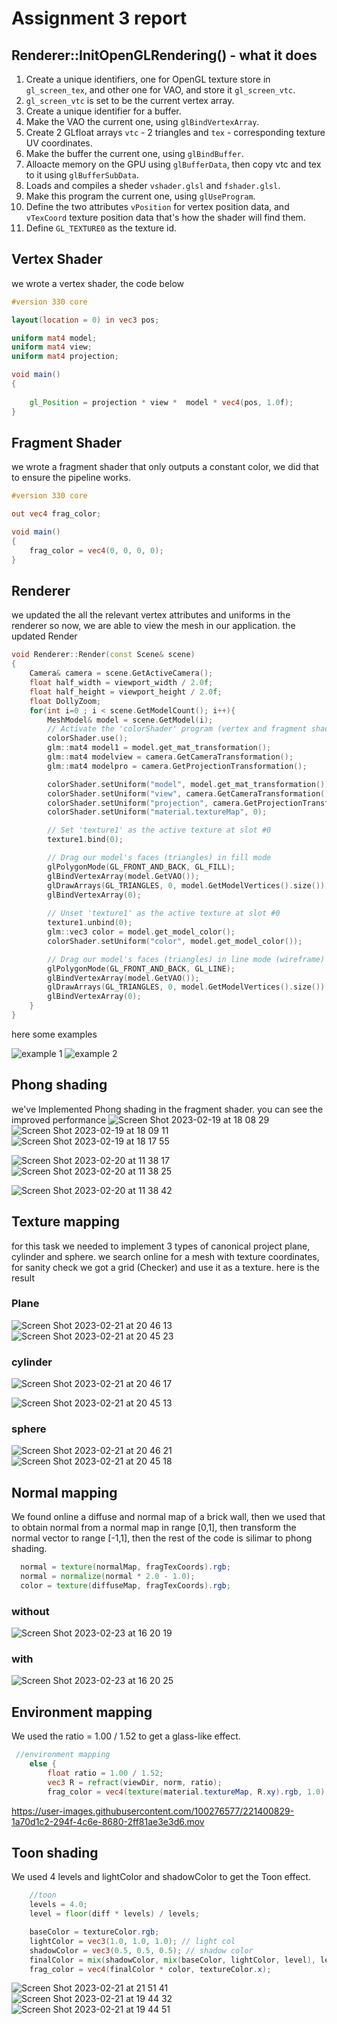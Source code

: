 # Assignment 3 report 

## Renderer::InitOpenGLRendering() - what it does

1. Create a unique identifiers, one for OpenGL texture  store in `gl_screen_tex`, and other one for VAO, and store it `gl_screen_vtc`.
2. `gl_screen_vtc` is set to be the current vertex array.
3. Create a unique identifier for a buffer.
4. Make the VAO the current one, using `glBindVertexArray`.
5. Create 2 GLfloat arrays `vtc` - 2 triangles  and `tex` - corresponding texture UV coordinates.
6. Make the buffer the current one, using `glBindBuffer`.
7. Alloacte memory on the GPU using `glBufferData`, then copy vtc and tex to it using `glBufferSubData`.
8. Loads and compiles a sheder `vshader.glsl` and `fshader.glsl`.
9. Make this program the current one, using `glUseProgram`.
10. Define the two attributes `vPosition` for vertex position data, and `vTexCoord` texture position data that's how the shader will find them.
11. Define `GL_TEXTURE0` as the texture id.
 


## Vertex Shader
we wrote a vertex shader, the code below
```GLSL
#version 330 core

layout(location = 0) in vec3 pos;

uniform mat4 model;
uniform mat4 view;
uniform mat4 projection;

void main()
{
 
    gl_Position = projection * view *  model * vec4(pos, 1.0f);
}

```

## Fragment Shader
we wrote a fragment shader that only outputs a constant color, we did that to ensure the pipeline works.
```GLSL
#version 330 core

out vec4 frag_color;

void main()
{
    frag_color = vec4(0, 0, 0, 0);
}
```
## Renderer
we updated the all the relevant vertex attributes and uniforms in the renderer so now, we are able to view the mesh in our application.
the updated Render
```CPP
void Renderer::Render(const Scene& scene)
{
    Camera& camera = scene.GetActiveCamera();
    float half_width = viewport_width / 2.0f;
    float half_height = viewport_height / 2.0f;
    float DollyZoom;
    for(int i=0 ; i < scene.GetModelCount(); i++){
        MeshModel& model = scene.GetModel(i);
        // Activate the 'colorShader' program (vertex and fragment shaders)
        colorShader.use();
        glm::mat4 model1 = model.get_mat_transformation();
        glm::mat4 modelview = camera.GetCameraTransformation();
        glm::mat4 modelpro = camera.GetProjectionTransformation();

        colorShader.setUniform("model", model.get_mat_transformation());
        colorShader.setUniform("view", camera.GetCameraTransformation());
        colorShader.setUniform("projection", camera.GetProjectionTransformation());
        colorShader.setUniform("material.textureMap", 0);

        // Set 'texture1' as the active texture at slot #0
        texture1.bind(0);

        // Drag our model's faces (triangles) in fill mode
        glPolygonMode(GL_FRONT_AND_BACK, GL_FILL);
        glBindVertexArray(model.GetVAO());
        glDrawArrays(GL_TRIANGLES, 0, model.GetModelVertices().size());
        glBindVertexArray(0);
        
        // Unset 'texture1' as the active texture at slot #0
        texture1.unbind(0);
        glm::vec3 color = model.get_model_color();
        colorShader.setUniform("color", model.get_model_color());

        // Drag our model's faces (triangles) in line mode (wireframe)
        glPolygonMode(GL_FRONT_AND_BACK, GL_LINE);
        glBindVertexArray(model.GetVAO());
        glDrawArrays(GL_TRIANGLES, 0, model.GetModelVertices().size());
        glBindVertexArray(0);
    }
}
```
here some examples

![example 1](https://user-images.githubusercontent.com/100276577/219401652-8935d16d-f2a4-4b70-a045-d3d4e5b07a4e.png)
![example 2](https://user-images.githubusercontent.com/100276577/219401664-074149ab-d33f-4882-90bd-4ca50da72896.png)

## Phong shading
we've Implemented Phong shading in the fragment shader.
you can see the improved performance
![Screen Shot 2023-02-19 at 18 08 29](https://user-images.githubusercontent.com/100276577/219960913-cb699933-96e4-44d8-831e-58b8b675dad1.png)
![Screen Shot 2023-02-19 at 18 09 11](https://user-images.githubusercontent.com/100276577/219960919-6155b42c-1b24-4967-bf5e-bab50f30a8b3.png)
![Screen Shot 2023-02-19 at 18 17 55](https://user-images.githubusercontent.com/100276577/219961089-6f874ca1-2994-42bf-8e30-fa69abe10844.png)

![Screen Shot 2023-02-20 at 11 38 17](https://user-images.githubusercontent.com/100276577/220068750-7967e2f8-35ac-4b10-a625-be6f280cd9c0.png)
![Screen Shot 2023-02-20 at 11 38 25](https://user-images.githubusercontent.com/100276577/220068761-f353aca4-381b-4e4f-8480-d529d5f7c847.png)

![Screen Shot 2023-02-20 at 11 38 42](https://user-images.githubusercontent.com/100276577/220068768-bfe9e0a7-2f64-438e-b4c2-72cc6d229a38.png)

## Texture mapping
for this task we needed to implement 3 types of canonical project plane, cylinder and sphere.
we search online for a mesh with texture coordinates, for sanity check we got a grid (Checker) and use it as a texture.
here is the result
### Plane
![Screen Shot 2023-02-21 at 20 46 13](https://user-images.githubusercontent.com/100276577/220432593-57d5d21d-5c5d-47e2-92d7-87bab4c0cb3b.png)
![Screen Shot 2023-02-21 at 20 45 23](https://user-images.githubusercontent.com/100276577/220432601-0476cd34-43ea-4c4c-8a1f-c66e0bd12192.png)



### cylinder
![Screen Shot 2023-02-21 at 20 46 17](https://user-images.githubusercontent.com/100276577/220432700-fb86b013-f2b6-46f9-bc4d-df036516ed1f.png)

![Screen Shot 2023-02-21 at 20 45 13](https://user-images.githubusercontent.com/100276577/220432687-df3dc532-ff01-4334-947b-4c2d3f66ccd8.png)


### sphere
![Screen Shot 2023-02-21 at 20 46 21](https://user-images.githubusercontent.com/100276577/220432782-1f7acea2-d25c-45bd-a14b-52282da07dd5.png)
![Screen Shot 2023-02-21 at 20 45 18](https://user-images.githubusercontent.com/100276577/220432767-3fbaec05-64e2-41c5-a40d-aa17a5da5baf.png)


## Normal mapping
We found online a diffuse and normal map of a brick wall, then we used that to obtain normal from a normal map in range [0,1], then transform the normal vector to range [-1,1], then the rest of the code is silimar to phong shading.
```GLSL
  normal = texture(normalMap, fragTexCoords).rgb;
  normal = normalize(normal * 2.0 - 1.0);
  color = texture(diffuseMap, fragTexCoords).rgb;
```
### without
![Screen Shot 2023-02-23 at 16 20 19](https://user-images.githubusercontent.com/100276577/220933920-d3c70cee-1847-4d30-9d60-e775030439e3.png)


### with
![Screen Shot 2023-02-23 at 16 20 25](https://user-images.githubusercontent.com/100276577/220933931-49c341e3-9990-4b59-92ce-94ae29947658.png)




## Environment mapping
We used the ratio = 1.00 / 1.52 to get a glass-like effect.
```GLSL
 //environment mapping
    else {
        float ratio = 1.00 / 1.52;
        vec3 R = refract(viewDir, norm, ratio);
        frag_color = vec4(texture(material.textureMap, R.xy).rgb, 1.0);
```
https://user-images.githubusercontent.com/100276577/221400829-1a70d1c2-294f-4c6e-8680-2ff81ae3e3d6.mov


## Toon shading
We used 4 levels and lightColor and  shadowColor to get the Toon effect.
```GLSL
    //toon
    levels = 4.0;
    level = floor(diff * levels) / levels;

    baseColor = textureColor.rgb;
    lightColor = vec3(1.0, 1.0, 1.0); // light col 
    shadowColor = vec3(0.5, 0.5, 0.5); // shadow color
    finalColor = mix(shadowColor, mix(baseColor, lightColor, level), level);
    frag_color = vec4(finalColor * color, textureColor.x);
```
![Screen Shot 2023-02-21 at 21 51 41](https://user-images.githubusercontent.com/100276577/220446254-41fc5008-641f-477b-89b5-4946bb01d7b6.png)![Screen Shot 2023-02-21 at 19 44 32](https://user-images.githubusercontent.com/100276577/220446263-f3925318-a66a-403b-98a5-ab90c4c063c6.png)
![Screen Shot 2023-02-21 at 19 44 51](https://user-images.githubusercontent.com/100276577/220446268-7004b298-a0e1-42e2-b09a-a877bfcb0a98.png)




